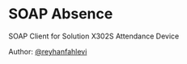# SOAP Absence
SOAP Client for Solution X302S Attendance Device

Author:
[@reyhanfahlevi](https://github.com/reyhanfahlevi)
